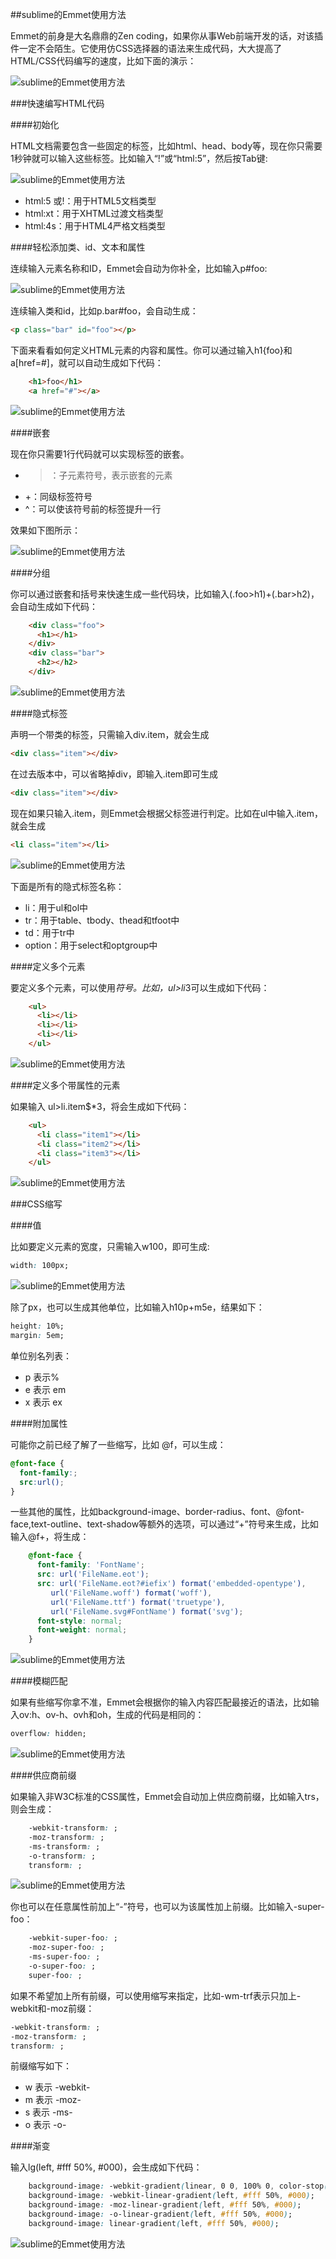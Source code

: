 ##sublime的Emmet使用方法

Emmet的前身是大名鼎鼎的Zen coding，如果你从事Web前端开发的话，对该插件一定不会陌生。它使用仿CSS选择器的语法来生成代码，大大提高了HTML/CSS代码编写的速度，比如下面的演示： 

![sublime的Emmet使用方法](./images/sublime-Emmet001.gif)

###快速编写HTML代码

####初始化

HTML文档需要包含一些固定的标签，比如html、head、body等，现在你只需要1秒钟就可以输入这些标签。比如输入“!”或“html:5”，然后按Tab键:

![sublime的Emmet使用方法](./images/sublime-Emmet002.gif)

- html:5 或!：用于HTML5文档类型
- html:xt：用于XHTML过渡文档类型
- html:4s：用于HTML4严格文档类型

####轻松添加类、id、文本和属性

连续输入元素名称和ID，Emmet会自动为你补全，比如输入p#foo:

![sublime的Emmet使用方法](./images/sublime-Emmet003.gif)

连续输入类和id，比如p.bar#foo，会自动生成： 

```html
<p class="bar" id="foo"></p>  
```

下面来看看如何定义HTML元素的内容和属性。你可以通过输入h1{foo}和a[href=#]，就可以自动生成如下代码：

```html
    <h1>foo</h1>  
    <a href="#"></a> 
```

![sublime的Emmet使用方法](./images/sublime-Emmet004.gif)

####嵌套

现在你只需要1行代码就可以实现标签的嵌套。

- >：子元素符号，表示嵌套的元素
- +：同级标签符号
- ^：可以使该符号前的标签提升一行

效果如下图所示：

![sublime的Emmet使用方法](./images/sublime-Emmet005.gif)

####分组

你可以通过嵌套和括号来快速生成一些代码块，比如输入(.foo>h1)+(.bar>h2)，会自动生成如下代码： 

```html
    <div class="foo">  
      <h1></h1>  
    </div>  
    <div class="bar">  
      <h2></h2>  
    </div>  
```

![sublime的Emmet使用方法](./images/sublime-Emmet006.gif)

####隐式标签

声明一个带类的标签，只需输入div.item，就会生成

```html
<div class="item"></div>
```

在过去版本中，可以省略掉div，即输入.item即可生成

```html
<div class="item"></div>
```

现在如果只输入.item，则Emmet会根据父标签进行判定。比如在ul中输入.item，就会生成

```html
<li class="item"></li>
```

![sublime的Emmet使用方法](./images/sublime-Emmet007.gif)

下面是所有的隐式标签名称：

- li：用于ul和ol中
- tr：用于table、tbody、thead和tfoot中
- td：用于tr中
- option：用于select和optgroup中

####定义多个元素

要定义多个元素，可以使用*符号。比如，ul>li*3可以生成如下代码：

```html
    <ul>  
      <li></li>  
      <li></li>  
      <li></li>  
    </ul>   
```

![sublime的Emmet使用方法](./images/sublime-Emmet008.gif)

####定义多个带属性的元素

如果输入 ul>li.item$*3，将会生成如下代码：

```html
    <ul>  
      <li class="item1"></li>  
      <li class="item2"></li>  
      <li class="item3"></li>  
    </ul>  
```

![sublime的Emmet使用方法](./images/sublime-Emmet009.gif)

###CSS缩写

####值

比如要定义元素的宽度，只需输入w100，即可生成:

```css
width: 100px;
```

![sublime的Emmet使用方法](./images/sublime-Emmet010.gif)

除了px，也可以生成其他单位，比如输入h10p+m5e，结果如下： 

```css
height: 10%;  
margin: 5em;
```

单位别名列表：

- p 表示%
- e 表示 em
- x 表示 ex

####附加属性

可能你之前已经了解了一些缩写，比如 @f，可以生成：

```css
@font-face {  
  font-family:;  
  src:url();  
} 
```

一些其他的属性，比如background-image、border-radius、font、@font-face,text-outline、text-shadow等额外的选项，可以通过“+”符号来生成，比如输入@f+，将生成： 

```css
    @font-face {  
      font-family: 'FontName';  
      src: url('FileName.eot');  
      src: url('FileName.eot?#iefix') format('embedded-opentype'),  
         url('FileName.woff') format('woff'),  
         url('FileName.ttf') format('truetype'),  
         url('FileName.svg#FontName') format('svg');  
      font-style: normal;  
      font-weight: normal;  
    }  
```

![sublime的Emmet使用方法](./images/sublime-Emmet011.gif)

####模糊匹配

如果有些缩写你拿不准，Emmet会根据你的输入内容匹配最接近的语法，比如输入ov:h、ov-h、ovh和oh，生成的代码是相同的： 

```css
overflow: hidden;
```

![sublime的Emmet使用方法](./images/sublime-Emmet012.gif)

####供应商前缀

如果输入非W3C标准的CSS属性，Emmet会自动加上供应商前缀，比如输入trs，则会生成：

```css
    -webkit-transform: ;  
    -moz-transform: ;  
    -ms-transform: ;  
    -o-transform: ;  
    transform: ;  
```

![sublime的Emmet使用方法](./images/sublime-Emmet013.gif)

你也可以在任意属性前加上“-”符号，也可以为该属性加上前缀。比如输入-super-foo： 

```css
    -webkit-super-foo: ;  
    -moz-super-foo: ;  
    -ms-super-foo: ;  
    -o-super-foo: ;  
    super-foo: ;  
```

如果不希望加上所有前缀，可以使用缩写来指定，比如-wm-trf表示只加上-webkit和-moz前缀：

```css
-webkit-transform: ;  
-moz-transform: ;  
transform: ; 
```

前缀缩写如下：

- w 表示 -webkit-
- m 表示 -moz-
- s 表示 -ms-
- o 表示 -o-

####渐变

输入lg(left, #fff 50%, #000)，会生成如下代码：

```css
    background-image: -webkit-gradient(linear, 0 0, 100% 0, color-stop(0.5, #fff), to(#000));  
    background-image: -webkit-linear-gradient(left, #fff 50%, #000);  
    background-image: -moz-linear-gradient(left, #fff 50%, #000);  
    background-image: -o-linear-gradient(left, #fff 50%, #000);  
    background-image: linear-gradient(left, #fff 50%, #000); 
```

![sublime的Emmet使用方法](./images/sublime-Emmet014.gif)